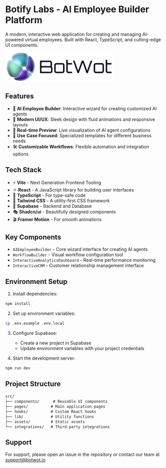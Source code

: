 # Botify Labs - AI Employee Builder Platform

A modern, interactive web application for creating and managing AI-powered virtual employees. Built with React, TypeScript, and cutting-edge UI components.

![AI Employee Builder Interface](./src/assets/logo/BotwotLogo.svg)

## Features

- 🤖 **AI Employee Builder**: Interactive wizard for creating customized AI agents
- 🎨 **Modern UI/UX**: Sleek design with fluid animations and responsive layouts
- 🔄 **Real-time Preview**: Live visualization of AI agent configurations
- 🎯 **Use Case Focused**: Specialized templates for different business needs
- 🛠️ **Customizable Workflows**: Flexible automation and integration options

## Tech Stack

- ⚡ **Vite** - Next Generation Frontend Tooling
- ⚛️ **React** - A JavaScript library for building user interfaces
- 📘 **TypeScript** - For type-safe code
- 🎨 **Tailwind CSS** - A utility-first CSS framework
- 🔮 **Supabase** - Backend and Database
- 🎭 **Shadcn/ui** - Beautifully designed components
- 🎬 **Framer Motion** - For smooth animations

## Key Components

- `AIEmployeeBuilder` - Core wizard interface for creating AI agents
- `WorkflowBuilder` - Visual workflow configuration tool
- `InteractiveAnalyticsDashboard` - Real-time performance monitoring
- `InteractiveCRM` - Customer relationship management interface

## Environment Setup

1. Install dependencies:

```bash
npm install
```

2. Set up environment variables:

```bash
cp .env.example .env.local
```

3. Configure Supabase:

   - Create a new project in Supabase
   - Update environment variables with your project credentials

4. Start the development server:

```bash
npm run dev
```

## Project Structure

```
src/
├── components/      # Reusable UI components
├── pages/          # Main application pages
├── hooks/          # Custom React hooks
├── lib/            # Utility functions
├── assets/         # Static assets
└── integrations/   # Third-party integrations
```

## Support

For support, please open an issue in the repository or contact our team at support@botwot.io
